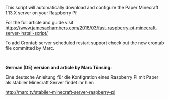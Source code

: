 This script will automatically download and configure the Paper Minecraft 1.13.X server on your Raspberry Pi!

For the full article and guide visit https://www.jamesachambers.com/2018/03/fast-raspberry-pi-minecraft-server-install-script/

To add Crontab server scheduled restart support check out the new crontab file committed by Marc.

<br>

<b>German (DE) version and article by Marc Tönsing:</b>

Eine deutsche Anleitung für die Konfigration eines Raspberry Pi mit Paper als stabiler Minecraft Server findet ihr hier:

http://marc.tv/stabiler-minecraft-server-raspberry-pi
